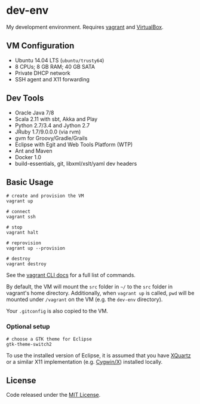 # dev-env

My development environment. Requires [vagrant](http://www.vagrantup.com/downloads.html) and [VirtualBox](https://www.virtualbox.org/wiki/Downloads).

## VM Configuration

  * Ubuntu 14.04 LTS (`ubuntu/trusty64`)
  * 8 CPUs; 8 GB RAM; 40 GB SATA
  * Private DHCP network
  * SSH agent and X11 forwarding

## Dev Tools
  * Oracle Java 7/8
  * Scala 2.11 with sbt, Akka and Play
  * Python 2.7/3.4 and Jython 2.7
  * JRuby 1.7/9.0.0.0 (via rvm)
  * gvm for Groovy/Gradle/Grails
  * Eclipse with Egit and Web Tools Platform (WTP)
  * Ant and Maven
  * Docker 1.0
  * build-essentials, git, libxml/xslt/yaml dev headers

## Basic Usage

    # create and provision the VM
    vagrant up

    # connect
    vagrant ssh

    # stop
    vagrant halt

    # reprovision
    vagrant up --provision

    # destroy
    vagrant destroy

See the [vagrant CLI docs](https://docs.vagrantup.com/v2/cli/index.html) for a full list of commands.

By default, the VM will mount the `src` folder in `~/` to the `src` folder in vagrant's home directory. Additionally, when `vagrant up` is called, `pwd` will be mounted under `/vagrant` on the VM (e.g. the `dev-env` directory).

Your `.gitconfig` is also copied to the VM.

### Optional setup

    # choose a GTK theme for Eclipse
    gtk-theme-switch2

To use the installed version of Eclipse, it is assumed that you have [XQuartz](http://xquartz.macosforge.org/landing/) or a similar X11 implementation (e.g. [Cygwin/X](http://en.wikipedia.org/wiki/Cygwin/X)) installed locally.

## License

Code released under the [MIT License](LICENSE).